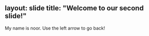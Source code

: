 layout: slide
title: "Welcome to our second slide!"
---
My name is noor.
Use the left arrow to go back!
